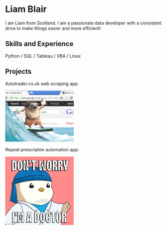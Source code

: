 # Liam Blair

I am Liam from Scotland. I am a passionate data developer with a consistent drive to make things easier and more efficient!

## Skills and Experience
Python / SQL / Tableau / VBA / Linux

## Projects

Autotrader.co.uk web scraping app:  

<img src="https://github.com/liamjblair/liamjblair/blob/main/giphy.gif" width="220"/>  

Repeat prescripton automation app:

<img src="https://github.com/liamjblair/liamjblair/blob/main/doctor.gif" width="220">

